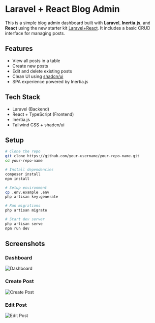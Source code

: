 # Laravel + React Blog Admin

This is a simple blog admin dashboard built with **Laravel**, **Inertia.js**, and **React** using the new starter kit [Laravel+React](https://github.com/laravel/react-starter-kit). It includes a basic CRUD interface for managing posts.

## Features

- View all posts in a table
- Create new posts
- Edit and delete existing posts
- Clean UI using [shadcn/ui](https://ui.shadcn.com/)
- SPA experience powered by Inertia.js

## Tech Stack

- Laravel (Backend)
- React + TypeScript (Frontend)
- Inertia.js
- Tailwind CSS + shadcn/ui

## Setup

```bash
# Clone the repo
git clone https://github.com/your-username/your-repo-name.git
cd your-repo-name

# Install dependencies
composer install
npm install

# Setup environment
cp .env.example .env
php artisan key:generate

# Run migrations
php artisan migrate

# Start dev server
php artisan serve
npm run dev
```

## Screenshots

### Dashboard

![Dashboard](screenshots/1.png)

### Create Post

![Create Post](screenshots/2.png)

### Edit Post

![Edit Post](screenshots/3.png)
